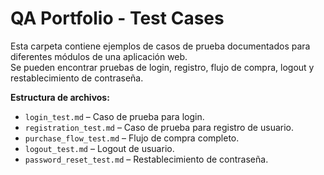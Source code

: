 # QA Portfolio - Test Cases

Esta carpeta contiene ejemplos de casos de prueba documentados para diferentes módulos de una aplicación web.  
Se pueden encontrar pruebas de login, registro, flujo de compra, logout y restablecimiento de contraseña.

**Estructura de archivos:**
- `login_test.md` – Caso de prueba para login.  
- `registration_test.md` – Caso de prueba para registro de usuario.  
- `purchase_flow_test.md` – Flujo de compra completo.  
- `logout_test.md` – Logout de usuario.  
- `password_reset_test.md` – Restablecimiento de contraseña.